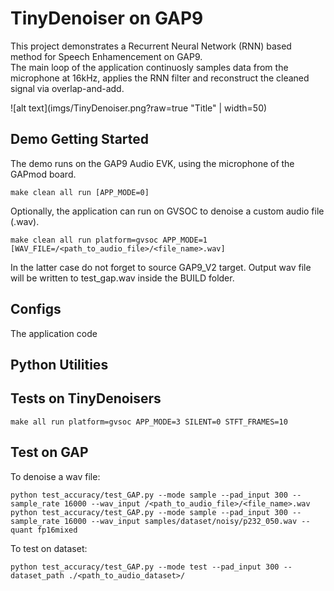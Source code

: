 # TinyDenoiser on GAP9

This project demonstrates a Recurrent Neural Network (RNN) based method for Speech Enhamencement on GAP9.  
The main loop of the application continuosly samples data from the microphone at 16kHz, applies the RNN filter and reconstruct the cleaned signal via overlap-and-add.


![alt text](imgs/TinyDenoiser.png?raw=true "Title" | width=50)

## Demo Getting Started
The demo runs on the GAP9 Audio EVK, using the microphone of the GAPmod board.
```
make clean all run [APP_MODE=0]
```
Optionally, the application can run on GVSOC to denoise a custom audio file (.wav).
```
make clean all run platform=gvsoc APP_MODE=1 [WAV_FILE=/<path_to_audio_file>/<file_name>.wav]
```
In the latter case do not forget to source GAP9_V2 target. Output wav file will be written to 
test_gap.wav inside the BUILD folder.

## Configs

The application code 

## Python Utilities


## Tests on TinyDenoisers 
```
make all run platform=gvsoc APP_MODE=3 SILENT=0 STFT_FRAMES=10
```

## Test on GAP
To denoise a wav file:
```
python test_accuracy/test_GAP.py --mode sample --pad_input 300 --sample_rate 16000 --wav_input /<path_to_audio_file>/<file_name>.wav
python test_accuracy/test_GAP.py --mode sample --pad_input 300 --sample_rate 16000 --wav_input samples/dataset/noisy/p232_050.wav --quant fp16mixed
```

To test on dataset: 
```
python test_accuracy/test_GAP.py --mode test --pad_input 300 --dataset_path ./<path_to_audio_dataset>/

